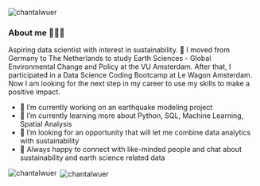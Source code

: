 <p align="left"> <img src="https://komarev.com/ghpvc/?username=chantalwuer&label=Profile%20views&color=0e75b6&style=flat" alt="chantalwuer" /> </p>

### About me 👩🏻‍💻

Aspiring data scientist with interest in sustainability. 🌱 I moved from Germany to The Netherlands to study Earth Sciences - Global Environmental Change and Policy at the VU Amsterdam. After that, I participated in a Data Science Coding Bootcamp at Le Wagon Amsterdam. Now I am looking for the next step in my career to use my skills to make a positive impact. 


- 🔭 I’m currently working on an earthquake modeling project
- 🌱 I’m currently learning more about Python, SQL, Machine Learning, Spatial Analysis
- 🤔 I’m looking for an opportunity that will let me combine data analytics with sustainability
- 💬 Always happy to connect with like-minded people and chat about sustainability and earth science related data


<p><img align="left" src="https://github-readme-stats-sigma-five.vercel.app/api/top-langs?username=chantalwuer&show_icons=true&locale=en&layout=compact" alt="chantalwuer" /></p>

<p>&nbsp;<img align="center" src="https://github-readme-stats-sigma-five.vercel.app/api?username=chantalwuer&show_icons=true&locale=en" alt="chantalwuer" /></p>


<!--
**chantalwuer/chantalwuer** is a ✨ _special_ ✨ repository because its `README.md` (this file) appears on your GitHub profile.

Here are some ideas to get you started:

- 🔭 I’m currently working on ...
- 🌱 I’m currently learning ...
- 👯 I’m looking to collaborate on ...
- 🤔 I’m looking for help with ...
- 💬 Ask me about ...
- 📫 How to reach me: ...
- 😄 Pronouns: ...
- ⚡ Fun fact: ...
-->

